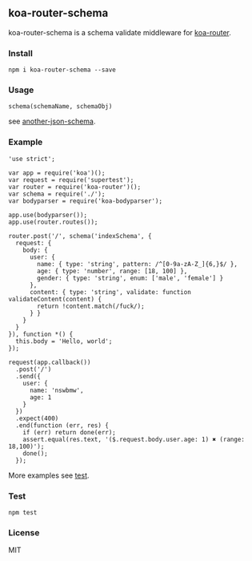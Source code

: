 ## koa-router-schema

koa-router-schema is a schema validate middleware for [koa-router](https://github.com/alexmingoia/koa-router).

### Install

    npm i koa-router-schema --save

### Usage

```
schema(schemaName, schemaObj)
```

see [another-json-schema](https://github.com/nswbmw/another-json-schema).

### Example

```
'use strict';

var app = require('koa')();
var request = require('supertest');
var router = require('koa-router')();
var schema = require('./');
var bodyparser = require('koa-bodyparser');

app.use(bodyparser());
app.use(router.routes());

router.post('/', schema('indexSchema', {
  request: {
    body: {
      user: {
        name: { type: 'string', pattern: /^[0-9a-zA-Z_]{6,}$/ },
        age: { type: 'number', range: [18, 100] },
        gender: { type: 'string', enum: ['male', 'female'] }
      },
      content: { type: 'string', validate: function validateContent(content) {
        return !content.match(/fuck/);
      } }
    }
  }
}), function *() {
  this.body = 'Hello, world';
});

request(app.callback())
  .post('/')
  .send({
    user: {
      name: 'nswbmw',
      age: 1
    }
  })
  .expect(400)
  .end(function (err, res) {
    if (err) return done(err);
    assert.equal(res.text, '($.request.body.user.age: 1) ✖ (range: 18,100)');
    done();
  });
```

More examples see [test](./test.js).

### Test

```
npm test
```

### License

MIT
